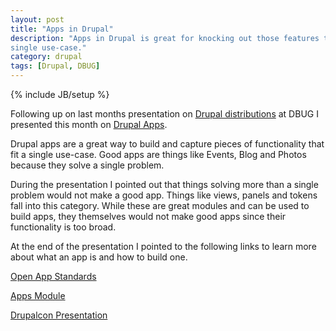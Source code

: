 ```yaml
---
layout: post
title: "Apps in Drupal"
description: "Apps in Drupal is great for knocking out those features that are
single use-case."
category: drupal
tags: [Drupal, DBUG]
---
```

{% include JB/setup %}

Following up on last months presentation on [Drupal distributions](http://a.aronott.com/drupal/distributions-in-drupal) 
at DBUG I presented this month on [Drupal Apps](http://prezi.com/ru-qvlaseye5/drupal-apps/?kw=view-ru-qvlaseye5&rc=ref-37411643).

Drupal apps are a great way to build and capture pieces of functionality that
fit a single use-case. Good apps are things like Events, Blog and Photos
because they solve a single problem.

During the presentation I pointed out that things solving more than a single
problem would not make a good app. Things like views, panels and tokens fall
into this category. While these are great modules and can be used to build
apps, they themselves would not make good apps since their functionality is
too broad.

At the end of the presentation I pointed to the following links to learn more
about what an app is and how to build one.

[Open App Standards](http://groups.drupal.org/open-app-standard/oas)

[Apps Module](http://drupal.org/project/apps)

[Drupalcon Presentation](http://denver2012.drupal.org/program/sessions/building-drupal-apps-distributions)
